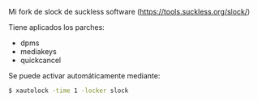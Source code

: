 Mi fork de slock de suckless software (https://tools.suckless.org/slock/)

Tiene aplicados los parches:

 - dpms
 - mediakeys
 - quickcancel

Se puede activar automáticamente mediante:

```sh
$ xautolock -time 1 -locker slock
```


